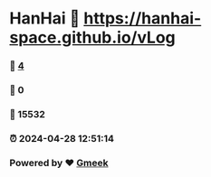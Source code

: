 # HanHai :link: https://hanhai-space.github.io/vLog 
### :page_facing_up: [4](https://hanhai-space.github.io/vLog/tag.html) 
### :speech_balloon: 0 
### :hibiscus: 15532 
### :alarm_clock: 2024-04-28 12:51:14 
### Powered by :heart: [Gmeek](https://github.com/Meekdai/Gmeek)
